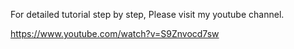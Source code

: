 For detailed tutorial step by step, Please visit my youtube channel.

https://www.youtube.com/watch?v=S9Znvocd7sw
